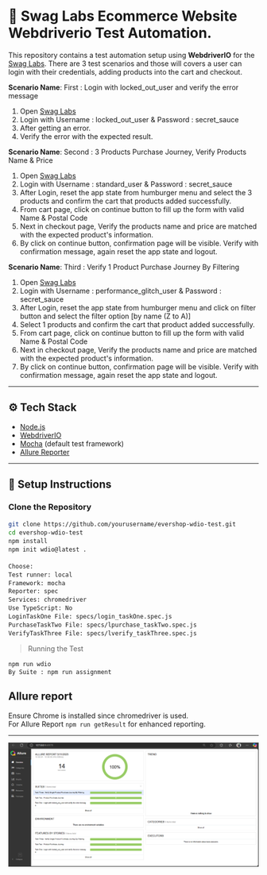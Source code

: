 # 🧪 Swag Labs Ecommerce Website Webdriverio Test Automation.
This repository contains a test automation setup using **WebdriverIO** for the [Swag Labs](https://www.saucedemo.com/). There are 3 test scenarios and those will covers a user can login with their credentials, adding products into the cart and checkout. 

**Scenario Name**: First : Login with locked_out_user and verify the error message

1. Open [Swag Labs](https://www.saucedemo.com/)
2. Login with Username : locked_out_user & Password : secret_sauce
3. After getting an error. 
4. Verify the error with the expected result.

**Scenario Name**: Second : 3 Products Purchase Journey, Verify Products Name & Price

1. Open [Swag Labs](https://www.saucedemo.com/)
2. Login with Username : standard_user & Password : secret_sauce
3. After Login, reset the app state from humburger menu and select the 3 products and confirm the cart that products added successfully. 
4. From cart page, click on continue button to fill up the form with valid Name & Postal Code
5. Next in checkout page, Verify the products name and price are matched with the expected product's information.
6. By click on continue button, confirmation page will be visible. Verify with confirmation message, again reset the app state and logout. 

**Scenario Name**: Third : Verify 1 Product Purchase Journey By Filtering

1. Open [Swag Labs](https://www.saucedemo.com/)
2. Login with Username : performance_glitch_user & Password : secret_sauce
3. After Login, reset the app state from humburger menu and click on filter button and select the filter option [by name (Z to A)] 
4. Select 1 products and confirm the cart that product added successfully. 
5. From cart page, click on continue button to fill up the form with valid Name & Postal Code
5. Next in checkout page, Verify the products name and price are matched with the expected product's information.
6. By click on continue button, confirmation page will be visible. Verify with confirmation message, again reset the app state and logout. 

---

## ⚙️ Tech Stack

- [Node.js](https://nodejs.org/)
- [WebdriverIO](https://webdriver.io/)
- [Mocha](https://mochajs.org/) (default test framework)
- [Allure Reporter](https://webdriver.io/docs/allure-reporter/)

---

## 🚀 Setup Instructions

### Clone the Repository

```bash
git clone https://github.com/yourusername/evershop-wdio-test.git
cd evershop-wdio-test
npm install
npm init wdio@latest .

Choose:
Test runner: local
Framework: mocha
Reporter: spec
Services: chromedriver
Use TypeScript: No
LoginTaskOne File: specs/login_taskOne.spec.js
PurchaseTaskTwo File: specs/lpurchase_taskTwo.spec.js
VerifyTaskThree File: specs/lverify_taskThree.spec.js
``` 

> Running the Test
```
npm run wdio
By Suite : npm run assignment
``` 
  
## Allure report
Ensure Chrome is installed since chromedriver is used. <br>
For Allure Report ```npm run getResult``` for enhanced reporting.

---
![Report](assets/AllureReportAssignmentOstaad.png)
